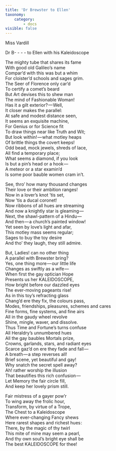 ```yaml
---
title: 'Dr Brewster to Ellen'
taxonomy:
    category:
        - docs
visible: false
---
```


<div class="author">Miss Vardill</div>

<span class="title">Dr B- - - - to Ellen with his Kaleidoscope</span>

The mighty tube that shares its fame  
With good old Galileo’s name  
Compar’d with this was but a whim  
For cloister’d schools and sages grim.  
The Seer of Florence only car’d  
To certify a comet’s beard  
But Art devises this to shew man  
The mind of Fashionable Woman!  
Has it a gilt exterior? — Well,  
It closer makes the parallel:  
At safe and modest distance seen,  
It seems an exquisite machine,  
For Genius or for Science fit  
To draw things near like Truth and Wit;  
But look within! — what motley heaps  
Of brittle things the covert keeps!  
Odd bead, mock jewels, shreds of lace,  
All find a temporary place;  
What seems a diamond, if you look  
Is but a pin’s head or a hook —   
A meteor or a star examin’d  
Is some poor bauble women cram in’t.  

See, thro’ how many thousand changes  
Their love or their ambition ranges!  
Now in a lover’s knot ’tis set,  
Now ’tis a ducal coronet!  
Now ribbons of all hues are streaming  
And now a knightly star is gleaming —   
Next, the shawl-pattern of a Hindu —   
And then — a church’s painted window!  
Yet seen by love’s light and afar,  
This motley mass seems regular;   
Sages to buy the toy desire  
And tho’ they laugh, they still admire.
  
But, Ladies! can no other thing  
A parallel with Brewster bring?  
Yes, one thing more — our little life  
Changes as swiftly as a wife —   
When first the gay optician Hope  
Presents us her <span class="small">KALEIDOSCOPE</small>,  
How bright before our dazzled eyes  
The ever-moving pageants rise!  
As in this toy’s refracting glass  
Chang’d ere they fix, the colours pass,  
Modes, friendships, pleasures, schemes and cares  
Fine forms, fine systems, and fine airs  
All in the gaudy wheel revolve  
Shine, mingle, waver, and dissolve.  
Thus Time and Fortune’s turns confuse  
All Heraldry’s unnumbered hues  
All the gay baubles Mortals prize,  
Crowns, garlands, stars, and radiant eyes  
Scarce gaz’d on ere they fade and fall —   
A breath — a step reverses all!   
Brief scene, yet beautiful and gay!  
Why snatch the secret spell away?  
Ah! rather worship the illusion  
That beautifies this rich confusion —   
Let Memory the fair circle fill,  
And keep her lovely prism still.  

Fair mistress of a gayer pow’r  
To wing away the frolic hour,  
Transform, by virtue of a Trope,  
The Chest to a Kaleidoscope  
Where ever-changing Fancy shews  
Here rarest shapes and richest hues :  
There, by the magic of thy twirl  
This mite of mine may seem a pearl,   
And thy own soul’s bright eye shall be  
The best <span class="small">KALEIDOSCOPE</span> for thee!  
